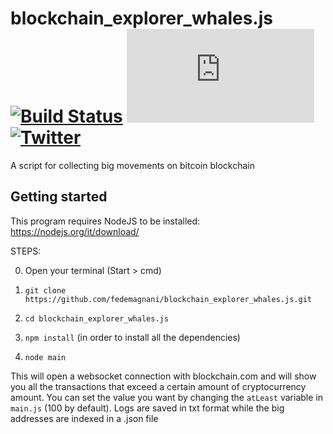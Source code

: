 # blockchain_explorer_whales.js [![Build Status](https://scrutinizer-ci.com/g/fedemagnani/blockchain_explorer_whales.js/badges/build.png?b=main)](https://scrutinizer-ci.com/g/fedemagnani/blockchain_explorer_whales.js/build-status/main) [![stars - Binance_Watcher.js](https://img.shields.io/github/stars/fedemagnani/blockchain_explorer_whales.js?style=social)](https://github.com/fedemagnani/blockchain_explorer_whales.js/stargazers) [![Twitter](https://img.shields.io/twitter/url/https/twitter.com/nonsonouncoder.svg?style=social)](https://twitter.com/nonsonouncoder)

<!-- [![Scrutinizer Code Quality](https://scrutinizer-ci.com/g/fedemagnani/Binance_Watcher.js/badges/quality-score.png?b=main)](https://scrutinizer-ci.com/g/fedemagnani/Binance_Watcher.js/?branch=main) [![License](https://img.shields.io/badge/License-GPL--3.0-blue)](#license) -->

A script for collecting big movements on bitcoin blockchain

## Getting started
This program requires NodeJS to be installed: https://nodejs.org/it/download/ 

STEPS:

0) Open your terminal (Start > cmd)

1) `git clone https://github.com/fedemagnani/blockchain_explorer_whales.js.git`

2) `cd blockchain_explorer_whales.js`

3) `npm install` (in order to install all the dependencies)

4) `node main`

This will open a websocket connection with blockchain.com and will show you all the transactions that exceed a certain amount of cryptocurrency amount. You can set the value you want by changing the `atLeast` variable in `main.js` (100 by default).
Logs are saved in txt format while the big addresses are indexed in a .json file